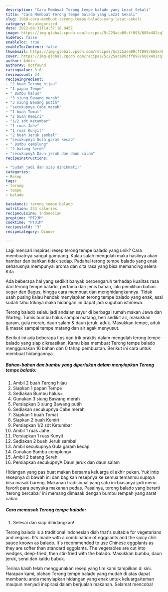 ```yaml
---
description: "Cara Membuat Terong tempe balado yang Lezat Sekali"
title: "Cara Membuat Terong tempe balado yang Lezat Sekali"
slug: 1988-cara-membuat-terong-tempe-balado-yang-lezat-sekali
category: Uncategorized
date: 2022-08-31T14:37:18.945Z
image: https://img-global.cpcdn.com/recipes/5c225ada09cff898/680x482cq70/terong-tempe-balado-foto-resep-utama.jpg
hideToc: false
enableToc: true
enableTocContent: false
thumbnail: https://img-global.cpcdn.com/recipes/5c225ada09cff898/680x482cq70/terong-tempe-balado-foto-resep-utama.jpg
cover: https://img-global.cpcdn.com/recipes/5c225ada09cff898/680x482cq70/terong-tempe-balado-foto-resep-utama.jpg
author: Admin
authorAv: notfound
ratingvalue: 3.6
reviewcount: 24
recipeingredient:
- "2 buah Terong hijau"
- "1 papan Tempe"
- " Bumbu halus"
- "3 siung Bawang merah"
- "3 siung Bawang putih"
- "secukupnya Cabe merah"
- "1 buah Tomat"
- "2 buah Kemiri"
- "1/2 sdt Ketumbar"
- "1 ruas Jahe"
- "1 ruas Kunyit"
- "2 buah Jeruk sambal"
- "secukupnya Gula garam kecap"
- " Bumbu cemplung"
- "2 batang Sereh"
- "secukupnyA Daun jeruk dan daun salam"
recipeinstructions:

- "Sudah jadi dan siap dinikmati!"
categories:
- Resep
tags:
- terong
- tempe
- balado

katakunci: terong tempe balado 
nutrition: 243 calories
recipecuisine: Indonesian
preptime: "PT23M"
cooktime: "PT31M"
recipeyield: "3"
recipecategory: Dinner

---
```





Lagi mencari inspirasi resep terong tempe balado yang unik? Cara membuatnya sangat gampang. Kalau salah mengolah maka hasilnya akan hambar dan bahkan tidak sedap. Padahal terong tempe balado yang enak seharusnya mempunyai aroma dan cita rasa yang bisa memancing selera Kita.





Ada beberapa hal yang sedikit banyak berpengaruh terhadap kualitas rasa dari terong tempe balado, pertama dari jenis bahan, lalu pemilihan bahan segar dan Bagus, hingga cara membuat dan menghidangkannya. Tidak usah pusing kalau hendak menyiapkan terong tempe balado yang enak,      asal sudah tahu triknya maka hidangan ini dapat jadi suguhan istimewa.














Terong balado selalu jadi andalan sayur di berbagai rumah makan Jawa dan Warteg. Tumis bumbu halus sampai matang, beri sedikit air, masukkan garam, gula merah, daun salam &amp; daun jeruk, aduk. Masukkan tempe, aduk &amp; masak sampai tempe matang dan air agak menyusut.






Berikut ini ada beberapa tips dan trik praktis dalam mengolah terong tempe balado yang siap dikreasikan. Kamu bisa membuat Terong tempe balado menggunakan 16 bahan dan 0 tahap pembuatan. Berikut ini cara untuk membuat hidangannya.

<!--inarticleads1-->

##### Bahan-bahan dan bumbu yang diperlukan dalam menyiapkan Terong tempe balado:

1. Ambil 2 buah Terong hijau
1. Siapkan 1 papan Tempe
1. Sediakan  Bumbu halus=
1. Gunakan 3 siung Bawang merah
1. Persiapkan 3 siung Bawang putih
1. Sediakan secukupnya Cabe merah
1. Siapkan 1 buah Tomat
1. Siapkan 2 buah Kemiri
1. Persiapkan 1/2 sdt Ketumbar
1. Ambil 1 ruas Jahe
1. Persiapkan 1 ruas Kunyit
1. Sediakan 2 buah Jeruk sambal
1. Ambil secukupnya Gula garam kecap
1. Gunakan  Bumbu cemplung=
1. Ambil 2 batang Sereh
1. Persiapkan secukupnyA Daun jeruk dan daun salam


Hidangan yang pas buat makan bersama keluarga di akhir pekan. Yuk intip resepnya di bawah ini dan bagikan resepnya ke semua temanmu supaya bisa masak bareng. Makanan tradisional yang satu ini biasanya jadi menu favorit para penyuka makanan pedas. Pasalnya, terong balado yang berarti &#39;terong bercabai&#39; ini memang dimasak dengan bumbu rempah yang sarat cabai. 

<!--inarticleads2-->

##### Cara memasak Terong tempe balado:


1. Selesai dan siap dihidangkan!

Terong balado is a traditional Indonesian dish that&#39;s suitable for vegetarians and vegans. It&#39;s made with a combination of eggplants and the spicy chili sauce known as balado. It&#39;s recommended to use Chinese eggplants as they are softer than standard eggplants. The vegetables are cut into wedges, deep-fried, then stir-fried with the balado. Masukkan bumbu, daun jeruk, serai dan kaldu bubuk. 

Terima kasih telah menggunakan resep yang tim kami tampilkan di sini. Harapan kami, olahan Terong tempe balado yang mudah di atas dapat membantu anda menyiapkan hidangan yang enak untuk keluarga/teman maupun menjadi inspirasi dalam berjualan makanan. Selamat mencoba!
